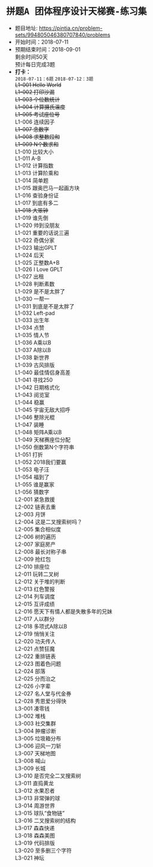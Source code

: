 # `拼题A 团体程序设计天梯赛-练习集`
* 题目地址: https://pintia.cn/problem-sets/994805046380707840/problems
* 开始时间：2018-07-11
* 预期结束时间：2018-09-01  
  剩余时间50天  
  预计每日完成3题  
* **打卡：**  
  `2018-07-11：6题` 
  `2018-07-12：3题`  
~~L1-001	Hello World~~   
~~L1-002	打印沙漏~~  
~~L1-003	个位数统计~~  
~~L1-004	计算摄氏温度~~  
~~L1-005	考试座位号~~  
L1-006	连续因子  
~~L1-007	念数字~~  
~~L1-008	求整数段和~~  
~~L1-009	N个数求和~~  
L1-010	比较大小  
L1-011	A-B  
L1-012	计算指数  
L1-013	计算阶乘和  
L1-014	简单题  
L1-015	跟奥巴马一起画方块  
L1-016	查验身份证  
L1-017	到底有多二  
~~L1-018	大笨钟~~  
L1-019	谁先倒   
L1-020	帅到没朋友  
L1-021	重要的话说三遍  
L1-022	奇偶分家  
L1-023	输出GPLT  
L1-024	后天  
L1-025	正整数A+B  
L1-026	I Love GPLT  
L1-027	出租  
L1-028	判断素数  
L1-029	是不是太胖了  
L1-030	一帮一  
L1-031	到底是不是太胖了  
L1-032	Left-pad  
L1-033	出生年  
L1-034	点赞  
L1-035	情人节  
L1-036	A乘以B  
L1-037	A除以B  
L1-038	新世界  
L1-039	古风排版  
L1-040	最佳情侣身高差  
L1-041	寻找250  
L1-042	日期格式化  
L1-043	阅览室  
L1-044	稳赢  
L1-045	宇宙无敌大招呼  
L1-046	整除光棍  
L1-047	装睡  
L1-048	矩阵A乘以B  
L1-049	天梯赛座位分配  
L1-050	倒数第N个字符串  
L1-051	打折  
L1-052	2018我们要赢  
L1-053	电子汪  
L1-054	福到了  
L1-055	谁是赢家  
L1-056	猜数字  
L2-001	紧急救援  
L2-002	链表去重  
L2-003	月饼  
L2-004	这是二叉搜索树吗？  
L2-005	集合相似度  
L2-006	树的遍历  
L2-007	家庭房产  
L2-008	最长对称子串  
L2-009	抢红包  
L2-010	排座位  
L2-011	玩转二叉树  
L2-012	关于堆的判断  
L2-013	红色警报  
L2-014	列车调度  
L2-015	互评成绩  
L2-016	愿天下有情人都是失散多年的兄妹  
L2-017	人以群分  
L2-018	多项式A除以B  
L2-019	悄悄关注  
L2-020	功夫传人  
L2-021	点赞狂魔  
L2-022	重排链表  
L2-023	图着色问题  
L2-024	部落  
L2-025	分而治之  
L2-026	小字辈  
L2-027	名人堂与代金券  
L2-028	秀恩爱分得快  
L3-001	凑零钱  
L3-002	堆栈  
L3-003	社交集群  
L3-004	肿瘤诊断  
L3-005	垃圾箱分布  
L3-006	迎风一刀斩  
L3-007	天梯地图  
L3-008	喊山  
L3-009	长城  
L3-010	是否完全二叉搜索树  
L3-011	直捣黄龙  
L3-012	水果忍者  
L3-013	非常弹的球  
L3-014	周游世界  
L3-015	球队“食物链”  
L3-016	二叉搜索树的结构  
L3-017	森森快递  
L3-018	森森美图  
L3-019	代码排版  
L3-020	至多删三个字符  
L3-021	神坛  
